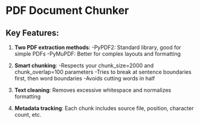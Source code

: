 # PDF Document Chunker

## Key Features:

1. **Two PDF extraction methods**:
-PyPDF2: Standard library, good for simple PDFs
-PyMuPDF: Better for complex layouts and formatting

3. **Smart chunking**:
-Respects your chunk_size=2000 and chunk_overlap=100 parameters
-Tries to break at sentence boundaries first, then word boundaries
-Avoids cutting words in half

3. **Text cleaning**: Removes excessive whitespace and normalizes formatting

4. **Metadata tracking**: Each chunk includes source file, position, character count, etc.
